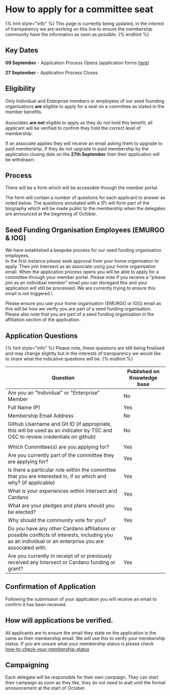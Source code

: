 # How to apply for a committee seat

{% hint style="info" %}
This page is currently being updated, in the interest of transparency we are working on this live to ensure the membership community have the information as soon as possible. &#x20;
{% endhint %}

## Key Dates

**09 September** - Application Process Opens (application forms [here](../key-guides-and-faqs/how-to-apply-for-a-seat-in-the-intersect-elections.md#application-forms))

**27 September** - Application Process Closes



## Eligibility

Only Individual and Enterprise members or employees of our seed founding organisations **are** eligible to apply for a seat on a committee as stated in the member benefits.  \
\
Associates **are not** eligible to apply as they do not hold this benefit, all applicant will be verified to confirm they hold the correct level of membership. &#x20;

If an associate applies they will receive an email asking them to upgrade to paid membership.  If they do not upgrade to paid membership by the application closing date on the **27th September** then their application will be withdrawn.  &#x20;

## Process

There will be a form which will be accessible through the member portal.

The form will contain a number of questions for each applicant to answer as noted below.  The questions annotated with a (P) will form part of the biography which will be made public to the membership when the delegates are announced at the beginning of October.



## Seed Funding Organisation Employees (EMURGO & IOG)

We have established a bespoke process for our seed funding organisation employees.\
In the first instance please seek approval from your home organisation to apply.  Then join Intersect as an associate using your home organisation email.  When the application process opens you will be able to apply for a committee through your member portal.  Please note if you receive a "please join as an individual member" email you can disregard this and your application will still be processed.  We are currently trying to ensure this email is not triggered.\


Please ensure you use your home organisation (EMURGO or IOG) email as this will be how we verify you are part of a seed funding organisation.  Please also note that you are part of a seed funding organisation in the affiliation section of the application.



## Application Questions



{% hint style="info" %}
Please note, these questions are still being finalised and may change slightly but in the interests of transparency we would like to share what the indicative questions will be.
{% endhint %}

| Question                                                                                                                                                | Published on Knowledge base |
| ------------------------------------------------------------------------------------------------------------------------------------------------------- | --------------------------- |
| Are you an "Individual" or "Enterprise" Member                                                                                                          | No                          |
| Full Name (P)                                                                                                                                           | Yes                         |
| Membership Email Address                                                                                                                                | No                          |
| Github Username and Git ID (if appropriate, this will be used as an indicator by TSC and OSC to review credentials on github)                           | No                          |
|                                                                                                                                                         |                             |
| Which Committee(s) are you applying for?                                                                                                                | Yes                         |
| Are you currently part of the committee they are applying for?                                                                                          | Yes                         |
| Is there a particular role within the committee that you are interested in, if so which and why? (if applicable)                                        | Yes                         |
| What is your experiences within Intersect and Cardano                                                                                                   | Yes                         |
| What are your pledges and plans should you be elected?                                                                                                  | Yes                         |
| Why should the community vote for you?                                                                                                                  | Yes                         |
| Do you have any other Cardano affiliations or possible conflicts of interests, including you as an individual or an enterprise you are associated with. | Yes                         |
| Are you currently in receipt of or previously received any Intersect or Cardano funding or grant?                                                       | Yes                         |

## Confirmation of Application

Following the submission of your application you will receive an email to confirm it has been received.

## How will applications be verified.

All applicants are to ensure the email they state on the application is the same as their membership email. We will use this to verify your membership status.  If you are unsure what your membership status is please check [how-to-check-your-membership-status](../key-guides-and-faqs/how-to-check-your-membership-status/ "mention")

## Campaigning

Each delegate will be responsible for their own campaign.  They can start their campaign as soon as they like, they do not need to wait until the formal announcement at the start of October.
